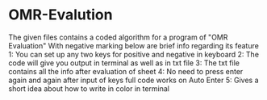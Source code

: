 # OMR-Evalution
The given files contains a coded algorithm for a program of "OMR Evaluation" With negative marking below are brief info regarding its feature
1: You can set up any two keys for positive and negative in keyboard
2: The code will give you output in terminal as well as in txt file
3: The txt file contains all the info after evaluation of sheet 
4: No need to press enter again and again after input of keys full code works on Auto Enter 
5: Gives a short idea about how to write in color in terminal
